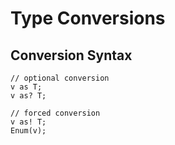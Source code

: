 # Type Conversions

## Conversion Syntax

```
// optional conversion
v as T;
v as? T;

// forced conversion
v as! T;
Enum(v);
```